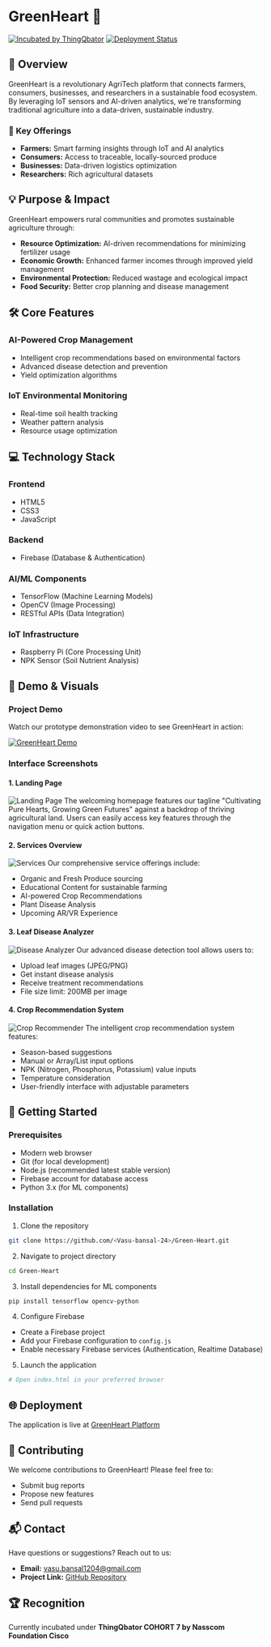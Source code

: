 # GreenHeart 🌱

[![Incubated by ThingQbator](https://img.shields.io/badge/Incubated%20by-ThingQbator%20COHORT%207-blue)](https://github.com/<Vasu-bansal-24>/Green-Heart)
[![Deployment Status](https://img.shields.io/badge/Deployment-Live-success)](https://green-heart-final.vercel.app)

## 🎯 Overview

GreenHeart is a revolutionary AgriTech platform that connects farmers, consumers, businesses, and researchers in a sustainable food ecosystem. By leveraging IoT sensors and AI-driven analytics, we're transforming traditional agriculture into a data-driven, sustainable industry.

### 🌟 Key Offerings

- **Farmers:** Smart farming insights through IoT and AI analytics
- **Consumers:** Access to traceable, locally-sourced produce
- **Businesses:** Data-driven logistics optimization
- **Researchers:** Rich agricultural datasets

## 💡 Purpose & Impact

GreenHeart empowers rural communities and promotes sustainable agriculture through:

- **Resource Optimization:** AI-driven recommendations for minimizing fertilizer usage
- **Economic Growth:** Enhanced farmer incomes through improved yield management
- **Environmental Protection:** Reduced wastage and ecological impact
- **Food Security:** Better crop planning and disease management

## 🛠️ Core Features

### AI-Powered Crop Management
- Intelligent crop recommendations based on environmental factors
- Advanced disease detection and prevention
- Yield optimization algorithms

### IoT Environmental Monitoring
- Real-time soil health tracking
- Weather pattern analysis
- Resource usage optimization

## 💻 Technology Stack

### Frontend
- HTML5
- CSS3
- JavaScript

### Backend
- Firebase (Database & Authentication)

### AI/ML Components
- TensorFlow (Machine Learning Models)
- OpenCV (Image Processing)
- RESTful APIs (Data Integration)

### IoT Infrastructure
- Raspberry Pi (Core Processing Unit)
- NPK Sensor (Soil Nutrient Analysis)

## 🎥 Demo & Visuals

### Project Demo
Watch our prototype demonstration video to see GreenHeart in action:

[![GreenHeart Demo](https://img.youtube.com/vi/lwgepyikr9Y/0.jpg)](https://youtu.be/lwgepyikr9Y?si=JmcetOeM_uqUYJAG)

### Interface Screenshots

#### 1. Landing Page
![Landing Page](img/Prototype%20ScreenShots/Landing%20Page.png)
The welcoming homepage features our tagline "Cultivating Pure Hearts, Growing Green Futures" against a backdrop of thriving agricultural land. Users can easily access key features through the navigation menu or quick action buttons.

#### 2. Services Overview
![Services](img/Prototype%20ScreenShots/Services%20Page.png)
Our comprehensive service offerings include:
- Organic and Fresh Produce sourcing
- Educational Content for sustainable farming
- AI-powered Crop Recommendations
- Plant Disease Analysis
- Upcoming AR/VR Experience

#### 3. Leaf Disease Analyzer
![Disease Analyzer](img/Prototype%20ScreenShots/Plant%20Disease%20Analyzer.png)
Our advanced disease detection tool allows users to:
- Upload leaf images (JPEG/PNG)
- Get instant disease analysis
- Receive treatment recommendations
- File size limit: 200MB per image

#### 4. Crop Recommendation System
![Crop Recommender](img/Prototype%20ScreenShots/Crop%20Recommendation.png)
The intelligent crop recommendation system features:
- Season-based suggestions
- Manual or Array/List input options
- NPK (Nitrogen, Phosphorus, Potassium) value inputs
- Temperature consideration
- User-friendly interface with adjustable parameters

## 🚀 Getting Started

### Prerequisites
- Modern web browser
- Git (for local development)
- Node.js (recommended latest stable version)
- Firebase account for database access
- Python 3.x (for ML components)

### Installation

1. Clone the repository
```bash
git clone https://github.com/<Vasu-bansal-24>/Green-Heart.git
```

2. Navigate to project directory
```bash
cd Green-Heart
```

3. Install dependencies for ML components
```bash
pip install tensorflow opencv-python
```

4. Configure Firebase
- Create a Firebase project
- Add your Firebase configuration to `config.js`
- Enable necessary Firebase services (Authentication, Realtime Database)

5. Launch the application
```bash
# Open index.html in your preferred browser
```

## 🌐 Deployment

The application is live at [GreenHeart Platform](https://green-heart-final.vercel.app)

## 🤝 Contributing

We welcome contributions to GreenHeart! Please feel free to:
- Submit bug reports
- Propose new features
- Send pull requests

## 📬 Contact

Have questions or suggestions? Reach out to us:

- **Email:** vasu.bansal1204@gmail.com
- **Project Link:** [GitHub Repository](https://github.com/<Vasu-bansal-24>/Green-Heart)

## 🏆 Recognition

Currently incubated under **ThingQbator COHORT 7 by Nasscom Foundation Cisco**